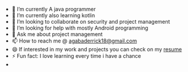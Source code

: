- 🔭 I’m currently A java programmer
- 🌱 I’m currently also learning kotlin
- 👯 I’m looking to collaborate on security and project management
- 🤔 I’m looking for help with mostly Android programming
- 💬 Ask me about project management
- 📫 How to reach me @ agabaderrick18@gmail.com
- 😄 If interested in my work and projects you can check on my [resume](https://drive.google.com/file/d/1dZIwnDOxaGTOZFBvZLDxt-FRU1gTJkIb/view?usp=sharing)
- ⚡ Fun fact: I love learning every time i have a chance
- 
